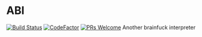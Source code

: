 # ABI
[![Build Status](https://travis-ci.com/Shylock-Hg/ABI.svg?branch=master)](https://travis-ci.com/Shylock-Hg/ABI)
[![CodeFactor](https://www.codefactor.io/repository/github/shylock-hg/abi/badge)](https://www.codefactor.io/repository/github/shylock-hg/abi)
[![PRs Welcome](https://img.shields.io/badge/PRs-welcome-brightgreen.svg?style=flat-square)](http://makeapullrequest.com)
Another brainfuck interpreter
